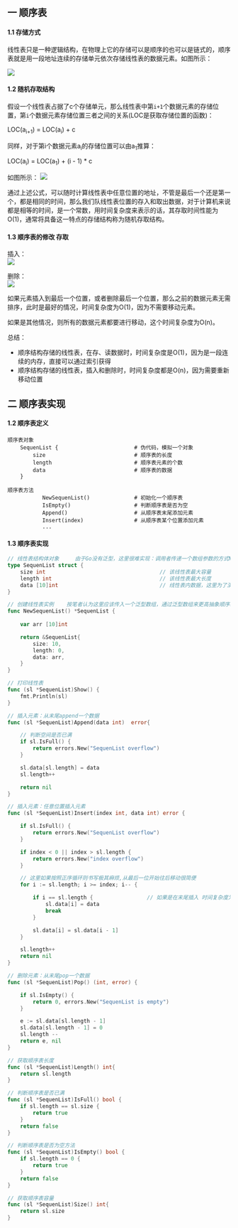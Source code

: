 ## 一 顺序表

#### 1.1 存储方式 

线性表只是一种逻辑结构，在物理上它的存储可以是顺序的也可以是链式的，顺序表就是用一段地址连续的存储单元依次存储线性表的数据元素。如图所示：  

![](../images/Algorithm/sequenlist-1.png)

#### 1.2 随机存取结构

假设一个线性表占据了c个存储单元，那么线性表中第`i+1`个数据元素的存储位置，第`i`个数据元素存储位置三者之间的关系(LOC是获取存储位置的函数)：  

LOC(a<sub>i+1</sub>) = LOC(a<sub>i</sub>) + c  

同样，对于第i个数据元素a<sub>i</sub>的存储位置可以由a<sub>1</sub>推算：  

LOC(a<sub>i</sub>) = LOC(a<sub>1</sub>) + (i - 1) * c   

如图所示：
![](../images/Algorithm/sequenlist-2.png)  

通过上述公式，可以随时计算线性表中任意位置的地址，不管是最后一个还是第一个，都是相同的时间，那么我们队线性表位置的存入和取出数据，对于计算机来说都是相等的时间，是一个常数，用时间复杂度来表示的话，其存取时间性能为O(1)，通常将具备这一特点的存储结构称为随机存取结构。  

#### 1.3 顺序表的修改 存取 

插入：  
![](../images/Algorithm/sequenlist-3.png)   

删除：  
![](../images/Algorithm/sequenlist-4.png)   

如果元素插入到最后一个位置，或者删除最后一个位置，那么之前的数据元素无需排序，此时是最好的情况，时间复杂度为O(1)，因为不需要移动元素。  

如果是其他情况，则所有的数据元素都要进行移动，这个时间复杂度为O(n)。  

总结：
- 顺序结构存储的线性表，在存、读数据时，时间复杂度是O(1)，因为是一段连续的内存，直接可以通过索引获得
- 顺序结构存储的线性表，插入和删除时，时间复杂度都是O(n)，因为需要重新移动位置

## 二 顺序表实现

#### 1.2 顺序表定义

```
顺序表对象  
    SequenList {                        # 伪代码，模拟一个对象
        size                            # 顺序表的长度
        length                          # 顺序表元素的个数
        data                            # 顺序表的数据
    }

顺序表方法    
           NewSequenList()            	# 初始化一个顺序表
           IsEmpty()            		# 判断顺序表是否为空
		   Append()						# 从顺序表末尾添加元素
		   Insert(index)				# 从顺序表某个位置添加元素
           ...
```

#### 1.3 顺序表实现

```go
// 线性表结构体对象		由于Go没有泛型，这里很难实现：调用者传递一个数组参数的方式New一个SequenList，只能定死如下一个整型数组
type SequenList struct {
	size int									// 该线性表最大容量
	length int									// 该线性表最大长度
	data [10]int								// 线性表内数据，这里为了演示默认设置为10长度的int数组，所有元素默认为0(Go的0值机制)
}

// 创建线性表实例    按笔者认为这里应该传入一个泛型数组，通过泛型数组来更高抽象顺序表	
func NewSequenList() *SequenList {
	
	var arr [10]int

	return &SequenList{
		size: 10,
		length: 0,
		data: arr,
	}
}

// 打印线性表
func (sl *SequenList)Show() {
	fmt.Println(sl)
}

// 插入元素：从末尾append一个数据
func (sl *SequenList)Append(data int)  error{

	// 判断空间是否已满
	if sl.IsFull() {
		return errors.New("SequenList overflow")
	}

	sl.data[sl.length] = data
	sl.length++

	return nil
}

// 插入元素：任意位置插入元素
func (sl *SequenList)Insert(index int, data int) error {

	if sl.IsFull() {
		return errors.New("SequenList overflow")
	}

	if index < 0 || index > sl.length {
		return errors.New("index overflow")
	}

	// 这里如果按照正序循环则书写极其麻烦,从最后一位开始往后移动很简便
	for i := sl.length; i >= index; i-- {	

		if i == sl.length {					// 如果是在末尾插入 时间复杂度为O(1)
			sl.data[i] = data
			break
		}

		sl.data[i] = sl.data[i - 1]
	}

	sl.length++
	return nil
}

// 删除元素：从末尾pop一个数据
func (sl *SequenList)Pop() (int, error) {

	if sl.IsEmpty() {
		return 0, errors.New("SequenList is empty")
	}

	e := sl.data[sl.length - 1]
	sl.data[sl.length - 1] = 0
	sl.length --
	return e, nil
}

// 获取顺序表长度
func (sl *SequenList)Length() int{
	return sl.length
}

// 判断顺序表是否已满
func (sl *SequenList)IsFull() bool {
	if sl.length == sl.size {
		return true
	}
	return false
}

// 判断顺序表是否为空方法
func (sl *SequenList)IsEmpty() bool {
	if sl.length == 0 {
		return true
	}
	return false
}

// 获取顺序表容量
func (sl *SequenList)Size() int{
	return sl.size
}

```



